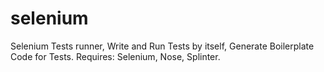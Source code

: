 selenium
========

Selenium Tests runner, Write and Run Tests by itself, Generate Boilerplate Code for Tests. Requires: Selenium, Nose, Splinter.
